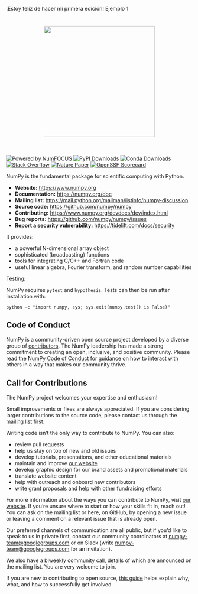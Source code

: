 ¡Estoy feliz de hacer mi primera edición!
Ejemplo 1

<h1 align="center">
<img src="https://raw.githubusercontent.com/numpy/numpy/main/branding/logo/primary/numpylogo.svg" width="300">
</h1><br>


[![Powered by NumFOCUS](https://img.shields.io/badge/powered%20by-NumFOCUS-orange.svg?style=flat&colorA=E1523D&colorB=007D8A)](
https://numfocus.org)
[![PyPI Downloads](https://img.shields.io/pypi/dm/numpy.svg?label=PyPI%20downloads)](
https://pypi.org/project/numpy/)
[![Conda Downloads](https://img.shields.io/conda/dn/conda-forge/numpy.svg?label=Conda%20downloads)](
https://anaconda.org/conda-forge/numpy)
[![Stack Overflow](https://img.shields.io/badge/stackoverflow-Ask%20questions-blue.svg)](
https://stackoverflow.com/questions/tagged/numpy)
[![Nature Paper](https://img.shields.io/badge/DOI-10.1038%2Fs41586--020--2649--2-blue)](
https://doi.org/10.1038/s41586-020-2649-2)
[![OpenSSF Scorecard](https://api.securityscorecards.dev/projects/github.com/numpy/numpy/badge)](https://securityscorecards.dev/viewer/?uri=github.com/numpy/numpy)


NumPy is the fundamental package for scientific computing with Python.

- **Website:** https://www.numpy.org
- **Documentation:** https://numpy.org/doc
- **Mailing list:** https://mail.python.org/mailman/listinfo/numpy-discussion
- **Source code:** https://github.com/numpy/numpy
- **Contributing:** https://www.numpy.org/devdocs/dev/index.html
- **Bug reports:** https://github.com/numpy/numpy/issues
- **Report a security vulnerability:** https://tidelift.com/docs/security

It provides:

- a powerful N-dimensional array object
- sophisticated (broadcasting) functions
- tools for integrating C/C++ and Fortran code
- useful linear algebra, Fourier transform, and random number capabilities

Testing:

NumPy requires `pytest` and `hypothesis`.  Tests can then be run after installation with:

    python -c "import numpy, sys; sys.exit(numpy.test() is False)"

Code of Conduct
----------------------

NumPy is a community-driven open source project developed by a diverse group of
[contributors](https://numpy.org/teams/). The NumPy leadership has made a strong
commitment to creating an open, inclusive, and positive community. Please read the
[NumPy Code of Conduct](https://numpy.org/code-of-conduct/) for guidance on how to interact
with others in a way that makes our community thrive.

Call for Contributions
----------------------

The NumPy project welcomes your expertise and enthusiasm!

Small improvements or fixes are always appreciated. If you are considering larger contributions
to the source code, please contact us through the [mailing
list](https://mail.python.org/mailman/listinfo/numpy-discussion) first.

Writing code isn’t the only way to contribute to NumPy. You can also:
- review pull requests
- help us stay on top of new and old issues
- develop tutorials, presentations, and other educational materials
- maintain and improve [our website](https://github.com/numpy/numpy.org)
- develop graphic design for our brand assets and promotional materials
- translate website content
- help with outreach and onboard new contributors
- write grant proposals and help with other fundraising efforts

For more information about the ways you can contribute to NumPy, visit [our website](https://numpy.org/contribute/). 
If you’re unsure where to start or how your skills fit in, reach out! You can
ask on the mailing list or here, on GitHub, by opening a new issue or leaving a
comment on a relevant issue that is already open.

Our preferred channels of communication are all public, but if you’d like to
speak to us in private first, contact our community coordinators at
numpy-team@googlegroups.com or on Slack (write numpy-team@googlegroups.com for
an invitation).

We also have a biweekly community call, details of which are announced on the
mailing list. You are very welcome to join.

If you are new to contributing to open source, [this
guide](https://opensource.guide/how-to-contribute/) helps explain why, what,
and how to successfully get involved.
